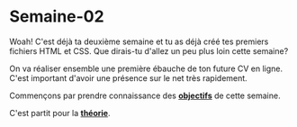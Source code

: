 # Semaine-02

Woah! C'est déjà ta deuxième semaine et tu as déjà créé tes premiers fichiers HTML et CSS. Que dirais-tu d'allez un peu plus loin cette semaine?

On va réaliser ensemble une première ébauche de ton future CV en ligne. C'est important d'avoir une présence sur le net très rapidement.

Commençons par prendre connaissance des **[objectifs](objectifs.md)** de cette semaine.

C'est partit pour la **[théorie](theorie-html.md)**.